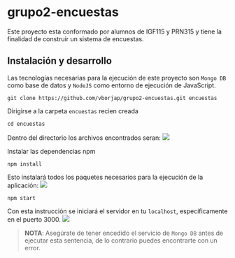 # grupo2-encuestas
Este proyecto esta conformado por alumnos de IGF115 y PRN315 y tiene la finalidad de construir un sistema de encuestas.

## Instalación y desarrollo

Las tecnologías necesarias para la ejecución de este proyecto son `Mongo DB`  como base de datos y `NodeJS` como entorno de ejecución de JavaScript.

```git 
git clone https://github.com/vborjap/grupo2-encuestas.git encuestas
```

Dirigirse a la carpeta `encuestas` recien creada

```console
cd encuestas
```
Dentro del directorio los archivos encontrados seran:
<img src=https://i.imgur.com/OtXz55L.png>


Instalar las dependencias npm

```npm
npm install
```

Esto instalará todos los paquetes necesarios para la ejecución de la aplicación:
<img src="https://i.imgur.com/JXZWgCF.png">

```npm
npm start
```
Con esta instrucción se iniciará el servidor en tu `localhost`, específicamente en el puerto 3000.
<img src="https://i.imgur.com/4zdiiTX.png)">
> **NOTA**: Asegúrate de tener encedido el servicio de `Mongo DB` antes de ejecutar esta sentencia, de lo contrario puedes encontrarte con un error.
